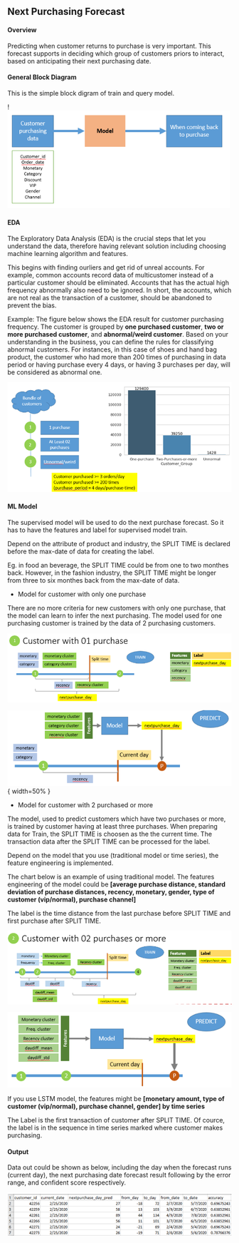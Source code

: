 ## Next Purchasing Forecast

#### Overview

Predicting when customer returns to purchase is very important. This forecast supports in deciding which group of customers priors to interact, based on anticipating their next purchasing date.

#### General Block Diagram

This is the simple block digram of train and query model.

!<img src="https://github.com/carfirst125/portfolio/blob/main/next_purchasing_forecast/images/Overview.png?raw=true" width="500"/>

#### EDA 

The Exploratory Data Analysis (EDA) is the crucial steps that let you understand the data, therefore having relevant solution including choosing machine learning algorithm and features. 

This begins with finding ourliers and get rid of unreal accounts. For example, common accounts record data of multicustomer instead of a particular customer should be eliminated. Accounts that has the actual high frequency abnormally also need to be ignored. In short, the accounts, which are not real as the transaction of a customer, should be abandoned to prevent the bias.

Example: The figure below shows the EDA result for customer purchasing frequency. The customer is grouped by **one purchased customer**, **two or more purchased customer**, and **abnormal/weird customer**. Based on your understanding in the business, you can define the rules for classifying abnormal customers. For instances, in this case of shoes and hand bag product, the customer who had more than 200 times of purchasing in data period or having purchase every 4 days, or having 3 purchases per day, will be considered as abnormal one. 

![alt text](https://github.com/carfirst125/portfolio/blob/main/next_purchasing_forecast/images/EDA.png?raw=true)

#### ML Model

The supervised model will be used to do the next purchase forecast. So it has to have the features and label for supervised model train.

Depend on the attribute of product and industry, the SPLIT TIME is declared before the max-date of data for creating the label.

Eg. in food an beverage, the SPLIT TIME could be from one to two monthes back. However, in the fashion industry, the SPLIT TIME might be longer from three to six monthes back from the max-date of data.


* Model for customer with only one purchase

There are no more criteria for new customers with only one purchase, that the model can learn to infer the next purchasing. The model used for one purchasing customer is trained by the data of 2 purchasing customers. 

![alt text](https://github.com/carfirst125/portfolio/blob/main/next_purchasing_forecast/images/onepur-cus-train.png?raw=true)

![alt text](https://github.com/carfirst125/portfolio/blob/main/next_purchasing_forecast/images/onepur-cus-predict.png?raw=true){ width=50% }

* Model for customer with 2 purchased or more

The model, used to predict customers which have two purchases or more, is trained by customer having at least three purchases.
When preparing data for Train, the SPLIT TIME is choosen as the the current time. The transaction data after the SPLIT TIME can be processed for the label.

Depend on the model that you use (traditional model or time series), the feature engineering is implemented.

The chart below is an example of using traditional model. The features engineering of the model could be **[average purchase distance, standard deviation of purchase distances, recency, monetary, gender, type of customer (vip/normal), purchase channel]**

The label is the time distance from the last purchase before SPLIT TIME and first purchase after SPLIT TIME.

![alt text](https://github.com/carfirst125/portfolio/blob/main/next_purchasing_forecast/images/gt2pur-cus-train.png?raw=true)

![alt text](https://github.com/carfirst125/portfolio/blob/main/next_purchasing_forecast/images/gt2pur-cus-predict.png?raw=true)


If you use LSTM model, the features might be **[monetary amount, type of customer (vip/normal), purchase channel, gender] by time series**

The Label is the first transaction of customer after SPLIT TIME. Of cource, the label is in the sequence in time series marked where customer makes purchasing.

#### Output

Data out could be shown as below, including the day when the forecast runs (current day), the next purchasing date forecast result following by the error range, and confident score respectively. 

![alt text](https://github.com/carfirst125/portfolio/blob/main/next_purchasing_forecast/images/output.png?raw=true)
